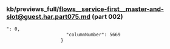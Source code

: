 ### kb/previews_full/flows__service-first__master-and-slot@guest.har.part075.md (part 002)

```md
": 0,
                      "columnNumber": 5669
                    }
```

```
